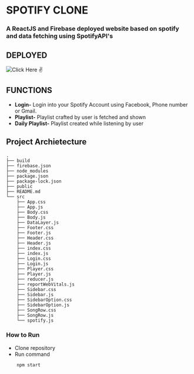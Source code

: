 # SPOTIFY CLONE

### A ReactJS and Firebase deployed website based on spotify and data fetching using SpotifyAPI's

## DEPLOYED

![Click Here ✌️](spotify-cl-one.web.app)

## FUNCTIONS

- **Login-** Login into your Spotify Account using Facebook, Phone number or Gmail.
- **Playlist-** Playlist crafted by user is fetched and shown
- **Daily Playlist-** Playlist created while listening by user

## Project Archietecture

```npm
.
├── build
├── firebase.json
├── node_modules
├── package.json
├── package-lock.json
├── public
├── README.md
└── src
    ├── App.css
    ├── App.js
    ├── Body.css
    ├── Body.js
    ├── DataLayer.js
    ├── Footer.css
    ├── Footer.js
    ├── Header.css
    ├── Header.js
    ├── index.css
    ├── index.js
    ├── Login.css
    ├── Login.js
    ├── Player.css
    ├── Player.js
    ├── reducer.js
    ├── reportWebVitals.js
    ├── Sidebar.css
    ├── Sidebar.js
    ├── SidebarOption.css
    ├── SidebarOption.js
    ├── SongRow.css
    ├── SongRow.js
    └── spotify.js

```

### How to Run

- Clone repository
- Run command

```npm
    npm start
```
